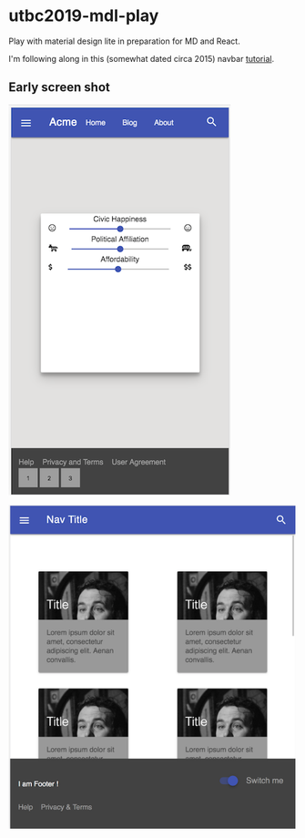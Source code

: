 # utbc2019-mdl-play

Play with material design lite in preparation for MD and React.

I'm following along in this (somewhat dated circa 2015) navbar [tutorial](https://webdesign.tutsplus.com/tutorials/learning-material-design-lite-navigation--cms-24565).

## Early screen shot

![alt](docs/img/mdl-screen-shot.png)

![alt](docs/img/mdl-screen-shot-2.png)

